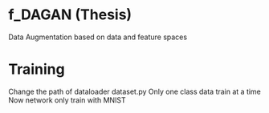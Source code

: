# f_DAGAN (Thesis)
Data Augmentation based on data and feature spaces 
# Training
  Change the path of dataloader dataset.py
  Only one class data train at a time 
  Now network only train with MNIST 
